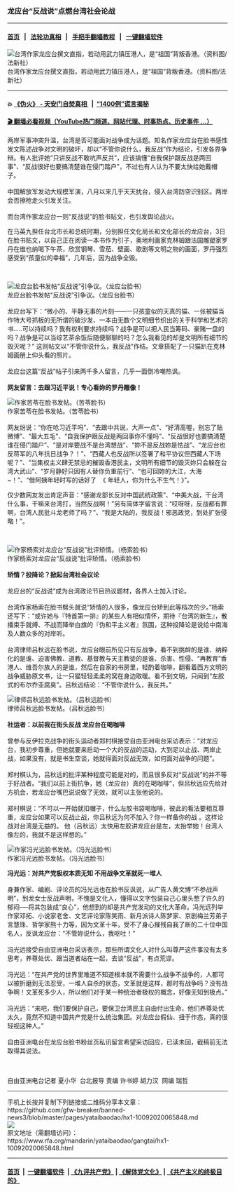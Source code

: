 ### 龙应台“反战说”点燃台湾社会论战
------------------------

#### [首页](https://github.com/gfw-breaker/banned-news3/blob/master/README.md) &nbsp;&nbsp;|&nbsp;&nbsp; [法轮功真相](https://github.com/begood0513/basic/blob/master/README.md)  &nbsp;&nbsp;|&nbsp;&nbsp; [手把手翻墙教程](https://github.com/gfw-breaker/guides/wiki)  &nbsp;&nbsp;|&nbsp;&nbsp; [一键翻墙软件](https://github.com/gfw-breaker/nogfw/blob/master/README.md)  



<div id="headerimg">
 <img alt="台湾作家龙应台撰文直指，若动用武力镇压港人，是“祖国”背叛香港。（资料图/法新社）" src="https://www.rfa.org/mandarin/yataibaodao/gangtai/hx1-10092020065848.html/image006.jpg/image" title="台湾作家龙应台撰文直指，若动用武力镇压港人，是“祖国”背叛香港。（资料图/法新社）"/>
 <div id="headerimgcontents">
  <div id="headerimgcaption">
   <span>
    台湾作家龙应台撰文直指，若动用武力镇压港人，是“祖国”背叛香港。（资料图/法新社）
   </span>
   <!-- zoomattribute -->
  </div>
  <!-- headerimgcaption -->
 </div>
 <!-- headerimagecontents -->
</div>

<hr/>


#### 💥 [《伪火》 - 天安门自焚真相 ](http://158.247.195.190:10000/videos/blog/weihuo.html)&nbsp; |&nbsp; [“1400例”谎言揭秘  ](http://158.247.195.190:10000/videos/blog/jiexi1400.html)

#### [ 🎬  翻墙必看视频（YouTube热门频道、网站代理、时事热点、历史事件 ...）](https://github.com/gfw-breaker/links/blob/master/banned.md)

<div id="storytext">
 <div>
  <div class="slot_header">
  </div>
 </div>
 <p>
 </p>
 <p>
  两岸军事冲突升温，台湾是否可能面对战争成为话题。知名作家龙应台在脸书感性发文陈述战争对文明的破坏，却以“不管你说什么，我反战”作为结论，引发各界争辩。有人批评她“只讲反战不敢吭声反共”，应该搞懂“自我保护跟反战是两回事”、“反战很好也要搞清楚谁在侵门踏户”，不过也有人认为不要太快给她戴帽子。
  <br/>
  <br/>
  中国解放军发动大规模军演，八月以来几乎天天扰台，侵入台湾防空识别区。两岸会否擦枪走火引发关注。
  <br/>
  <br/>
  而台湾作家龙应台一则“反战说”的脸书贴文，也引发舆论战火。
 </p>
 <p>
 </p>
 <p>
 </p>
 <p>
  在马英九担任台北市长和总统时期，分别担任文化局长和文化部长的龙应台，3日在脸书贴文，以自己正在阅读一本书作为引子，奥地利画家克林姆跟法国雕塑家罗丹在维也纳喝下午茶，欣赏钢琴、雪茄、壁画、歌剧等文明之物的画面，罗丹强烈感受到“孩童似的幸福”，几年后，因为战争全毁。
 </p>
 <p>
 </p>
 <p>
  <br/>
  <div class="image-inline captioned" style="width:1236px;">
   <div style="width:1236px;">
    <img alt="龙应台脸书发帖“反战说”引争议。（龙应台脸书）" src="https://www.rfa.org/mandarin/yataibaodao/gangtai/hx1-10092020065848.html/Untitled-1.jpg" title="龙应台脸书发帖“反战说”引争议。（龙应台脸书）"/>
   </div>
   <div class="image-caption">
    <span style="width:1236px;">
     龙应台脸书发帖“反战说”引争议。（龙应台脸书）
    </span>
    <span class="copyright">
    </span>
   </div>
  </div>
  <br/>
  龙应台写下：“微小的、平静无事的片刻——一只孩童似的天真的猫、一张被猫当作特大号抓板的无所谓的破沙发、一本由无数个文明细节织出的关于科学和艺术的书.....可以持续吗？我有权利要求持续吗？战争是可以把人民当筹码、豪赌一盘的吗？战争是可以当综艺茶余饭后随便聊聊的吗？怎么我看见的却是文明所有细节的毁灭呢？” 这则帖文以“不管你说什么，我反战”作结。文章搭配了一只猫趴在克林姆画册上仰头看的照片。
  <br/>
  <br/>
  龙应台这篇“反战”帖子引来两千多人留言，几乎一面倒冷嘲热讽。
  <br/>
  <br/>
  <b>
   网友留言：去跟习近平说！专心看妳的罗丹雕像！
  </b>
 </p>
 <p>
 </p>
 <p>
  <div class="image-inline captioned" style="width:640px;">
   <div style="width:640px;">
    <img alt="作家苦苓在脸书发帖。（苦苓脸书）" src="https://www.rfa.org/mandarin/yataibaodao/gangtai/hx1-10092020065848.html/image009.jpg" title="作家苦苓在脸书发帖。（苦苓脸书）"/>
   </div>
   <div class="image-caption">
    <span style="width:640px;">
     作家苦苓在脸书发帖。（苦苓脸书）
    </span>
    <span class="copyright">
    </span>
   </div>
  </div>
  <br/>
  网友纷说：“你在呛习近平吗”、“去跟中共说，大声一点”、“好清高喔，别忘了贴微博”、“最大五毛”、“自我保护跟反战是两回事你不懂吗”、“反战很好也要搞清楚谁在侵门踏户”、“是对岸要战不是台湾想战”、“妳不是反战妳是怯战”、“龙应台也反蒋军的八年抗日战争？！”、“西藏人也反战所以签署了和平协议但西藏人下场呢？”、“当集权主义肆无禁忌的摧毁香港民主，文明所有细节的毁灭妳只会躲在台湾大武山”、“岁月静好只因有人替你负重前行”、“也可回妳的大江，大海~！”、“借阿姨年轻时写的话好了  《 年轻人，你为什么不生气！》”。
 </p>
 <p>
  仅少数网友发出肯定声音：“感谢龙部长反对中国武统政策”、“中美大战，干台湾什么事，干嘛来台湾打，当然反战啊！”另有简体字留言说：“哎呀呀，反战都有罪啊，台湾人民批斗龙老师了吗？”、“我是大陆的，我反战！邪恶政党，到处扩张侵略！”。
 </p>
 <p>
  <br/>
  <div class="image-inline captioned" style="width:1230px;">
   <div style="width:1230px;">
    <img alt="作家杨索对龙应台“反战说”批评矫情。（杨索脸书）" src="https://www.rfa.org/mandarin/yataibaodao/gangtai/hx1-10092020065848.html/3.jpg" title="作家杨索对龙应台“反战说”批评矫情。（杨索脸书）"/>
   </div>
   <div class="image-caption">
    <span style="width:1230px;">
     作家杨索对龙应台“反战说”批评矫情。（杨索脸书）
    </span>
    <span class="copyright">
    </span>
   </div>
  </div>
  <br/>
  <b>
   矫情？投降论？掀起台湾社会议论
  </b>
  <br/>
  <br/>
  龙应台的“反战说”成为台湾政论节目热议题材，各界人士加入讨论。
  <br/>
  <br/>
  台湾作家杨索在脸书劈头就说“矫情的人很多，像龙应台矫到此等档次的少。”杨索还写下：“或许她与『特首第一排』的某些人有相似情怀，期待『台湾的新生』，散播束手就缚、不战而降举白旗的『伪和平主义者』氛围，这种投降论是说给中南海及人数众多的对岸听。
  <br/>
  <br/>
  台湾律师吕秋远在脸书说，龙应台眼前所见只有反战争，看不到挑衅的是谁、纳粹化的是谁、迫害佛教、道教、基督教与天主教徒的是谁、杀害、性侵、“再教育”香港人、维吾尔族人的是谁，然后在自家的书房里，轻酌着咖啡，翻看着西方文明的战争威胁原文书，让一只猫轻轻柔柔的窝在身边取暖。看不到文明，只闻到“左胶式的布尔乔亚腐臭”。吕秋远结论：“不管你说什么，我反共。”
 </p>
 <p>
 </p>
 <p>
  <div class="image-inline captioned" style="width:1242px;">
   <div style="width:1242px;">
    <img alt="律师吕秋远脸书发帖。（吕秋远脸书）" src="https://www.rfa.org/mandarin/yataibaodao/gangtai/hx1-10092020065848.html/4.jpg" title="律师吕秋远脸书发帖。（吕秋远脸书）"/>
   </div>
   <div class="image-caption">
    <span style="width:1242px;">
     律师吕秋远脸书发帖。（吕秋远脸书）
    </span>
    <span class="copyright">
    </span>
   </div>
  </div>
  <br/>
  <b>
   社运者：以前我在街头反战 龙应台在喝咖啡
  </b>
  <br/>
  <br/>
  曾参与反伊拉克战争的街头运动者郑村棋接受自由亚洲电台采访表示：“对龙应台，我初步尊重，但她就要来启动一个大的反战的运动，大到足以止战、两岸止战，如果没有，就是书生空谈，她就得面对反战无效，如何面对战争的问题”。
  <br/>
  <br/>
  郑村棋认为，吕秋远的批评某种程度可能是对的，而且很多反对“反战说”的并不等于好战者。“我们以前上街抗争，她（龙应台）真的在喝咖啡”，但吕秋远应先给对方机会，若龙应台嘴巴说说做了无效，就可以主张他说的。
  <br/>
  <br/>
  郑村棋说：“不可以一开始就扣帽子，什么左胶书袋喝咖啡，彼此的看法要相互尊重，龙应台如果可以反战止战，你吕秋远为何不加入？你一样备你的战 。这样论战对台湾是无益的。 他（吕秋远）太快用左胶讲龙应台是左，太抬举她！台湾人像左的，我就不是这样想的。”
 </p>
 <p>
 </p>
 <p>
  <div class="image-inline captioned" style="width:1248px;">
   <div style="width:1248px;">
    <img alt="作家冯光远脸书发帖。（冯光远脸书）" src="https://www.rfa.org/mandarin/yataibaodao/gangtai/hx1-10092020065848.html/6.jpg" title="作家冯光远脸书发帖。（冯光远脸书）"/>
   </div>
   <div class="image-caption">
    <span style="width:1248px;">
     作家冯光远脸书发帖。（冯光远脸书）
    </span>
    <span class="copyright">
    </span>
   </div>
  </div>
 </p>
 <p>
  <b>
   冯光远：对共产党极权本质无知 不用战争文革就死一堆人
  </b>
  <br/>
  <br/>
  身兼作家、编剧、评论员的冯光远也在脸书反讽说，从广告人黄文博“不参战声明”，到龙女士反战声明，不愧是文化人，懂得以文字包装自己心里头憋了许久的郁闷──将其包装成“良心”，他想到的却是共产党发动的文化大革命。冯光远列举作家邓拓、小说家老舍、文艺评论家陈笑雨、新月派诗人陈梦家、京剧梅兰芳弟子言慧珠、哲学家熊十力等，因为文革十年，受不了身心摧残自我了断的二十位中国名人，反讽龙应台：“不管妳说什么，我呕吐！”
  <br/>
  <br/>
  冯光远接受自由亚洲电台采访表示，那些所谓文化人对什么叫尊严这件事没有太多思考，养尊处优、跟当道者站在一起，去谈“反战”，有点荒谬。
  <br/>
  <br/>
  冯光远：“在共产党的世界里难道不知道根本就不需要什么战争不战争的，人都可以被折磨到无法忍受，一堆人自杀的状态，文革就是这样，那时有战争吗？没有战争啊！文革死多少人，所以他们对于某一种统治者极权的概念，好像无知到极点。”
  <br/>
  <br/>
  冯光远：“来吧，我们要保护自己，要保卫台湾民主自由付出生命，他们养尊处优太久，竟然不知道中国共产党是什么统治集团。对龙应台假仙、扭于作态，真的很轻视这种人。”
  <br/>
  <br/>
  自由亚洲电台在龙应台脸书粉丝页私讯留言希望采访回应，已读未回，截稿前无法取得其说法。
 </p>
 <p>
  <br/>
  <br/>
  自由亚洲电台记者 夏小华  台北报导 责编 许书婷 胡力汉  网编 瑞哲
 </p>
</div>

<hr/>
手机上长按并复制下列链接或二维码分享本文章：<br/>
https://github.com/gfw-breaker/banned-news3/blob/master/pages/yataibaodao/hx1-10092020065848.md <br/>
<a href='https://github.com/gfw-breaker/banned-news3/blob/master/pages/yataibaodao/hx1-10092020065848.md'><img src='https://github.com/gfw-breaker/banned-news3/blob/master/pages/yataibaodao/hx1-10092020065848.md.png'/></a> <br/>
原文地址（需翻墙访问）：https://www.rfa.org/mandarin/yataibaodao/gangtai/hx1-10092020065848.html


------------------------
#### [首页](https://github.com/gfw-breaker/banned-news3/blob/master/README.md) &nbsp;|&nbsp; [一键翻墙软件](https://github.com/gfw-breaker/nogfw/blob/master/README.md) &nbsp;| [《九评共产党》](https://github.com/gfw-breaker/9ping.md/blob/master/README.md#九评之一评共产党是什么) | [《解体党文化》](https://github.com/gfw-breaker/jtdwh.md/blob/master/README.md) | [《共产主义的终极目的》](https://github.com/gfw-breaker/gczydzjmd.md/blob/master/README.md)


<img src='http://gfw-breaker.win/banned-news3/pages/yataibaodao/hx1-10092020065848.md' width='0px' height='0px'/>